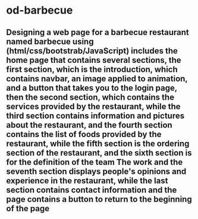 <h1>od-barbecue</h1>
<h2>Designing a web page for a barbecue restaurant named barbecue using (html/css/bootstrab/JavaScript) includes the home page that contains several sections, the first section, which is the introduction, which contains navbar, an image applied to animation, and a button that takes you to the login page, then the second section, which contains the services provided by the restaurant, while the third section contains information and pictures about the restaurant, and the fourth section contains the list of foods provided by the restaurant, while the fifth section is the ordering section of the restaurant, and the sixth section is for the definition of the team The work and the seventh section displays people's opinions and experience in the restaurant, while the last section contains contact information and the page contains a button to return to the beginning of the page</h2>
